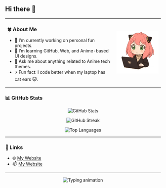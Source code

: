 
## Hi there 👋

<table>
  <tr>
    <td valign="top" width="70%">
      <h3>🍀 About Me</h3>
      <ul>
        <li>🔭 I’m currently working on personal fun projects.</li>
        <li>🌱 I’m learning GitHub, Web, and Anime-based UI designs.</li>
        <li>💬 Ask me about anything related to Anime tech themes.</li>
        <li>⚡ Fun fact: I code better when my laptop has cat ears 😺.</li>
      </ul>
    </td>
    <td width="40%">
      <img src="https://raw.githubusercontent.com/its-anya/its-anya/main/mines1.png" alt="Anya with Laptop" width="300"/>
    </td>
  </tr>
</table>





### 📊 GitHub Stats

<p align="center">
  <img src="https://github-readme-stats.vercel.app/api?username=its-anya&show_icons=true&theme=default&hide_border=true" alt="GitHub Stats"/>
</p>

<p align="center">
  <img src="https://github-readme-streak-stats.herokuapp.com/?user=its-anya&theme=default&hide_border=true" alt="GitHub Streak"/>
</p>

<p align="center">
  <img src="https://github-readme-stats.vercel.app/api/top-langs/?username=its-anya&layout=compact&theme=default&hide_border=true" alt="Top Languages"/>
</p>

---

### 🔗 Links

- 🌐 [My Website](https://its-anya.github.io/)
- 📫 [My Website](#)

---

<p align="center">
  <img src="https://readme-typing-svg.herokuapp.com?font=Fira+Code&size=22&duration=3000&pause=1000&color=2F80ED&center=true&vCenter=true&width=435&lines=Welcome+to+my+Anime+World!;Let's+Code+and+Chill+~+💻" alt="Typing animation" />
</p>





<!--
**its-anya/its-anya** is a ✨ _special_ ✨ repository because its `README.md` (this file) appears on your GitHub profile.
![Mine](mines1.png)
Here are some ideas to get you started:
<h1 align="center">Hi there! 👋</h1>
- 🔭 I’m currently working on ...
- 🌱 I’m currently learning ...
- 👯 I’m looking to collaborate on ...
- 🤔 I’m looking for help with ...
- 💬 Ask me about ...
- 📫 How to reach me: ...
- 😄 Pronouns: ...
- ⚡ Fun fact: ...

<p align="center">
  <img src="https://raw.githubusercontent.com/its-anya/its-anya/main/mines1.png" alt="Anya with Laptop" width="300"/>
</p>

---

### 👩‍💻 About Me

- 🔭 I’m currently working on personal fun projects.
- 🌱 I’m learning GitHub, Web, and Anime-based UI designs.
- 💬 Ask me about anything related to Anime tech themes.
- ⚡ Fun fact: I code better when my laptop has cat ears 😺.

---
-->
